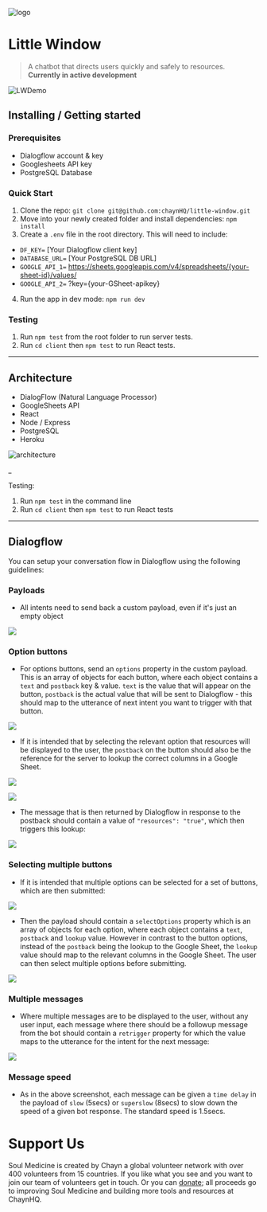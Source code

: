 ![logo](https://user-images.githubusercontent.com/24212625/37564924-8fc09424-2a97-11e8-90bf-32a0dc3255e1.png)

# Little Window
> A chatbot that directs users quickly and safely to resources.
**Currently in active development**

![LWDemo](https://user-images.githubusercontent.com/24212625/37564932-9ac46b84-2a97-11e8-8087-127b9225db75.gif)

## Installing / Getting started

### Prerequisites
- Dialogflow account & key
- Googlesheets API key
- PostgreSQL Database

### Quick Start
1. Clone the repo:
`git clone git@github.com:chaynHQ/little-window.git`
2. Move into your newly created folder and install dependencies:
`npm install`
3. Create a `.env` file in the root directory. This will need to include:
- `DF_KEY=` [Your Dialogflow client key]  
- `DATABASE_URL=` [Your PostgreSQL DB URL]
- `GOOGLE_API_1=` https://sheets.googleapis.com/v4/spreadsheets/{your-sheet-id}/values/
- `GOOGLE_API_2=` ?key={your-GSheet-apikey}
4. Run the app in dev mode:
`npm run dev`

### Testing
1. Run `npm test` from the root folder to run server tests.
2. Run `cd client` then `npm test` to run React tests.

___

## Architecture
- DialogFlow (Natural Language Processor)
- GoogleSheets API
- React
- Node / Express
- PostgreSQL
- Heroku

![architecture](https://user-images.githubusercontent.com/24212625/37564922-8ba64078-2a97-11e8-82c6-172ca3a67a8d.png)

_

Testing:
1. Run `npm test` in the command line
2. Run `cd client` then `npm test` to run React tests

___

## Dialogflow

You can setup your conversation flow in Dialogflow using the following guidelines:

### Payloads

- All intents need to send back a custom payload, even if it's just an empty object

![](https://user-images.githubusercontent.com/24212625/37565404-c848897e-2aa0-11e8-9c9b-b00698701114.png)

### Option buttons

- For options buttons, send an `options` property in the custom payload. This is an array of objects for each button, where each object contains a `text` and `postback` key & value. `text` is the value that will appear on the button, `postback` is the actual value that will be sent to Dialogflow - this should map to the utterance of next intent you want to trigger with that button.

![](https://user-images.githubusercontent.com/24212625/37565413-f9bf4efc-2aa0-11e8-8233-472d1cb92ced.png)

- If it is intended that by selecting the relevant option that resources will be displayed to the user, the `postback` on the button should also be the reference for the server to lookup the correct columns in a Google Sheet.

![](https://user-images.githubusercontent.com/24212625/37565424-38e4102c-2aa1-11e8-91ad-2d6b7cfa83da.png)

![](https://user-images.githubusercontent.com/24212625/37565637-cb519e5e-2aa4-11e8-96de-1ee97a6c5cee.png)

- The message that is then returned by Dialogflow in response to the postback should contain a value of `"resources": "true"`, which then triggers this lookup:

![](https://user-images.githubusercontent.com/24212625/37565598-02bfa97c-2aa4-11e8-9c74-54365c642d58.png)

### Selecting multiple buttons

- If it is intended that multiple options can be selected for a set of buttons, which are then submitted:

![](https://user-images.githubusercontent.com/24212625/37565312-f5a33fce-2a9e-11e8-9f43-ef0769fb4fe1.png)

- Then the payload should contain a `selectOptions` property which is an array of objects for each option, where each object contains a `text`, `postback` and `lookup` value. However in contrast to the button options, instead of the `postback` being the lookup to the Google Sheet, the `lookup` value should map to the relevant columns in the Google Sheet. The user can then select multiple options before submitting.

![](https://user-images.githubusercontent.com/24212625/37565331-589a60c6-2a9f-11e8-949c-219964f0ccaf.png)

### Multiple messages

- Where multiple messages are to be displayed to the user, without any user input, each message where there should be a followup message from the bot should contain a `retrigger` property for which the value maps to the utterance for the intent for the next message:

![](https://user-images.githubusercontent.com/24212625/37565342-92b8fd44-2a9f-11e8-8f2c-39a534059d82.png)

### Message speed

- As in the above screenshot, each message can be given a `time delay` in the payload of `slow` (5secs) or `superslow` (8secs) to slow down the speed of a given bot response. The standard speed is 1.5secs.

# Support Us
Soul Medicine is created by Chayn a global volunteer network with over 400 volunteers from 15 countries. If you like what you see and you want to join our team of volunteers get in touch. Or you can [donate](https://www.paypal.me/chaynhq); all proceeds go to improving Soul Medicine and building more tools and resources at ChaynHQ.
